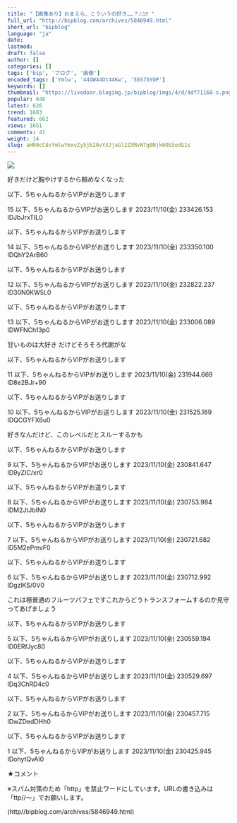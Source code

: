 ```yaml
---
title: "【画像あり】おまえら、こういうの好き……？♪♫♬ "
full_url: "http://bipblog.com/archives/5846949.html"
short_url: "bipblog"
language: "ja"
date: 
lastmod: 
draft: false
author: []
categories: []
tags: ['bip', 'ブログ', '画像']
encoded_tags: ['Ymlw', '44OW44Ot44Kw', '55S75YOP']
keywords: []
thumbnail: "https://livedoor.blogimg.jp/bipblog/imgs/4/d/4df71168-s.png"
popular: 848
latest: 626
trend: 1683
featured: 662
views: 1651
comments: 41
weight: 14
slug: aHR0cC8vYmlwYmxvZy5jb20vYXJjaGl2ZXMvNTg0Njk0OS5odG1s
---
```


![](https://livedoor.blogimg.jp/bipblog/imgs/4/d/4df71168-s.png)

<div><p>好きだけど胸やけするから頼めなくなった</p><p>以下、5ちゃんねるからVIPがお送りします</p><p>15 以下、5ちゃんねるからVIPがお送りします 2023/11/10(金) 233426.153 IDJbJrxTIL0</p><p>以下、5ちゃんねるからVIPがお送りします</p><p>14 以下、5ちゃんねるからVIPがお送りします 2023/11/10(金) 233350.100 IDQhY2ArB60</p><p>以下、5ちゃんねるからVIPがお送りします</p><p>12 以下、5ちゃんねるからVIPがお送りします 2023/11/10(金) 232822.237 ID30N0KW5L0</p><p>以下、5ちゃんねるからVIPがお送りします</p><p>13 以下、5ちゃんねるからVIPがお送りします 2023/11/10(金) 233006.089 IDWFNCh13p0</p><p>甘いものは大好き だけどそろそろ代謝がな</p><p>以下、5ちゃんねるからVIPがお送りします</p><p>11 以下、5ちゃんねるからVIPがお送りします 2023/11/10(金) 231944.669 ID8e2BJr+90</p><p>以下、5ちゃんねるからVIPがお送りします</p><p>10 以下、5ちゃんねるからVIPがお送りします 2023/11/10(金) 231525.169 IDQCGYFX6u0</p><p>好きなんだけど、このレベルだとスルーするかも</p><p>以下、5ちゃんねるからVIPがお送りします</p><p>9 以下、5ちゃんねるからVIPがお送りします 2023/11/10(金) 230841.647 ID9yZIC/xr0</p><p>以下、5ちゃんねるからVIPがお送りします</p><p>8 以下、5ちゃんねるからVIPがお送りします 2023/11/10(金) 230753.984 IDM2JtJbIN0</p><p>以下、5ちゃんねるからVIPがお送りします</p><p>7 以下、5ちゃんねるからVIPがお送りします 2023/11/10(金) 230721.682 ID5M2ePmvF0</p><p>以下、5ちゃんねるからVIPがお送りします</p><p>6 以下、5ちゃんねるからVIPがお送りします 2023/11/10(金) 230712.992 IDgzlKS/0V0</p><p>これは極普通のフルーツパフェですこれからどうトランスフォームするのか見守ってあげましょう</p><p>以下、5ちゃんねるからVIPがお送りします</p><p>5 以下、5ちゃんねるからVIPがお送りします 2023/11/10(金) 230559.194 ID0ERfJyc80</p><p>以下、5ちゃんねるからVIPがお送りします</p><p>4 以下、5ちゃんねるからVIPがお送りします 2023/11/10(金) 230529.697 IDq3ChRD4c0</p><p>以下、5ちゃんねるからVIPがお送りします</p><p>2 以下、5ちゃんねるからVIPがお送りします 2023/11/10(金) 230457.715 IDwZDedDHh0</p><p>以下、5ちゃんねるからVIPがお送りします</p><p>1 以下、5ちゃんねるからVIPがお送りします 2023/11/10(金) 230425.945 IDohytQvAl0</p><p class='meiryo'>★コメント</p><p class='center'><p class='kyakuchu center'>※スパム対策のため「http」を禁止ワードにしています。URLの書き込みは「ttp//～」でお願いします。</p></p> </div>

(http//bipblog.com/archives/5846949.html)
